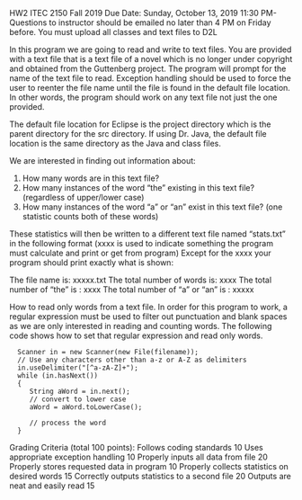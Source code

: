 HW2
ITEC 2150
Fall 2019
Due Date: Sunday, October 13, 2019 11:30 PM- Questions to instructor should be emailed no later than 4 PM on Friday before. You must upload all classes and text files to D2L 

In this program we are going to read and write to text files.  You are provided with a text file that is a text file of a novel which is no longer under copyright and obtained from the Guttenberg project.  The program will prompt for the name of the text file to read.  Exception handling should be used to force the user to reenter the file name until the file is found in the default file location. In other words, the program should work on any text file not just the one provided.

The default file location for Eclipse is the project directory which is the parent directory for the src directory.  If using Dr. Java, the default file location is the same directory as the Java and class files. 

We are interested in finding out information about:
1.	 How many words are in this text file?
2.	How many instances of the word “the” existing in this text file? (regardless of upper/lower case)
3.	How many instances of the word “a” or “an” exist in this text file? (one statistic counts both of these words)

These statistics will then be written to a different text file named “stats.txt” in the following format (xxxx is used to indicate something the program must calculate and print or get from program) Except for the xxxx your program should print exactly what is shown:

The file name is:   xxxxx.txt
The total number of words is:  xxxx
The total number of “the” is : xxxx
The total number of “a” or “an” is : xxxxx


How to read only words from a text file.
In order for this program to work, a regular expression must be used to filter out punctuation and blank spaces as we are only interested in reading and counting words.  The following code shows how to set that regular expression and read only words.

      Scanner in = new Scanner(new File(filename));
      // Use any characters other than a-z or A-Z as delimiters
      in.useDelimiter("[^a-zA-Z]+");
      while (in.hasNext())
      {
         String aWord = in.next();
         // convert to lower case
         aWord = aWord.toLowerCase();

         // process the word        
      }









Grading Criteria (total 100 points):
Follows coding standards	10
Uses appropriate exception handling	10
Properly inputs all data from file	20
Properly stores requested data in program 	10
Properly collects statistics on desired words	15
Correctly outputs statistics to a second file	20
Outputs are neat and easily read	15


